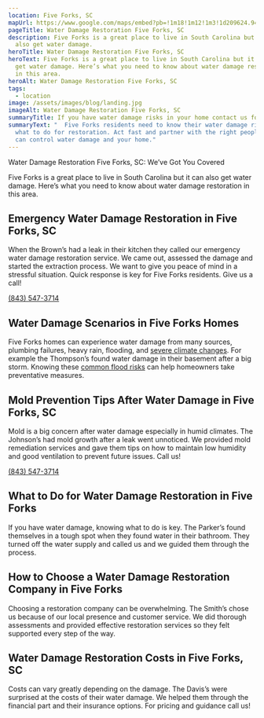 ```yaml
---
location: Five Forks, SC
mapUrl: https://www.google.com/maps/embed?pb=!1m18!1m12!1m3!1d209624.9419156564!2d-82.74833231275996!3d34.82129275582525!2m3!1f0!2f0!3f0!3m2!1i1024!2i768!4f13.1!3m3!1m2!1s0x885828110b161f09%3A0x744bd9514ce33ed4!2sFive%20Forks%2C%20SC%2C%20USA!5e0!3m2!1sen!2sph!4v1728668160191!5m2!1sen!2sph
pageTitle: Water Damage Restoration Five Forks, SC
description: Five Forks is a great place to live in South Carolina but it can
  also get water damage.
heroTitle: Water Damage Restoration Five Forks, SC
heroText: Five Forks is a great place to live in South Carolina but it can also
  get water damage. Here’s what you need to know about water damage restoration
  in this area.
heroAlt: Water Damage Restoration Five Forks, SC
tags:
  - location
image: /assets/images/blog/landing.jpg
imageAlt: Water Damage Restoration Five Forks, SC
summaryTitle: If you have water damage risks in your home contact us for a full assessment.
summaryText: "  Five Forks residents need to know their water damage risks and
  what to do for restoration. Act fast and partner with the right people and you
  can control water damage and your home."
---
```

Water Damage Restoration Five Forks, SC: We’ve Got You Covered

Five Forks is a great place to live in South Carolina but it can also get water damage. Here’s what you need to know about water damage restoration in this area.

## Emergency Water Damage Restoration in Five Forks, SC

When the Brown’s had a leak in their kitchen they called our emergency water damage restoration service. We came out, assessed the damage and started the extraction process. We want to give you peace of mind in a stressful situation. Quick response is key for Five Forks residents. Give us a call! 

[(843) 547-3714](tel:8435473714)

## Water Damage Scenarios in Five Forks Homes

Five Forks homes can experience water damage from many sources, plumbing failures, heavy rain, flooding, and [severe climate changes](/blog/the-impact-of-south-carolina's-climate-on-water-damage-risks-and-prevention-strategies/). For example the Thompson’s found water damage in their basement after a big storm. Knowing these [common flood risks](/blog/the-impact-of-south-carolina's-climate-on-water-damage-risks-and-prevention-strategies/) can help homeowners take preventative measures.

## Mold Prevention Tips After Water Damage in Five Forks, SC

Mold is a big concern after water damage especially in humid climates. The Johnson’s had mold growth after a leak went unnoticed. We provided mold remediation services and gave them tips on how to maintain low humidity and good ventilation to prevent future issues. Call us! 

[(843) 547-3714](tel:8435473714)[](tel:8435473714)

## What to Do for Water Damage Restoration in Five Forks

If you have water damage, knowing what to do is key. The Parker’s found themselves in a tough spot when they found water in their bathroom. They turned off the water supply and called us and we guided them through the process.

## How to Choose a Water Damage Restoration Company in Five Forks

Choosing a restoration company can be overwhelming. The Smith’s chose us because of our local presence and customer service. We did thorough assessments and provided effective restoration services so they felt supported every step of the way.

## Water Damage Restoration Costs in Five Forks, SC

Costs can vary greatly depending on the damage. The Davis’s were surprised at the costs of their water damage. We helped them through the financial part and their insurance options. For pricing and guidance call us!

